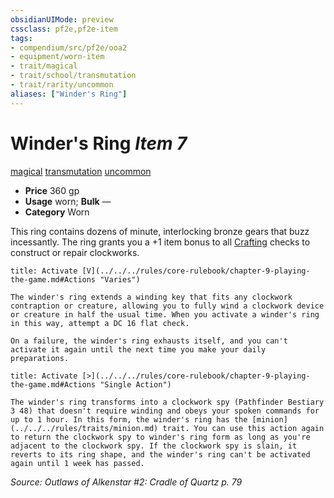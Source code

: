 ```yaml
---
obsidianUIMode: preview
cssclass: pf2e,pf2e-item
tags:
- compendium/src/pf2e/ooa2
- equipment/worn-item
- trait/magical
- trait/school/transmutation
- trait/rarity/uncommon
aliases: ["Winder's Ring"]
---
```

# Winder's Ring *Item 7*  
[magical](magical.md)  [transmutation](transmutation.md)  [uncommon](uncommon.md)  

- **Price** 360 gp
- **Usage** worn; **Bulk** —
- **Category** Worn

This ring contains dozens of minute, interlocking bronze gears that buzz incessantly. The ring grants you a +1 item bonus to all [Crafting](../../skills.md#Crafting) checks to construct or repair clockworks.

```ad-embed-ability
title: Activate [V](../../../rules/core-rulebook/chapter-9-playing-the-game.md#Actions "Varies")

The winder's ring extends a winding key that fits any clockwork contraption or creature, allowing you to fully wind a clockwork device or creature in half the usual time. When you activate a winder's ring in this way, attempt a DC 16 flat check.

On a failure, the winder's ring exhausts itself, and you can't activate it again until the next time you make your daily preparations.
```

```ad-embed-ability
title: Activate [>](../../../rules/core-rulebook/chapter-9-playing-the-game.md#Actions "Single Action")

The winder's ring transforms into a clockwork spy (Pathfinder Bestiary 3 48) that doesn't require winding and obeys your spoken commands for up to 1 hour. In this form, the winder's ring has the [minion](../../../rules/traits/minion.md) trait. You can use this action again to return the clockwork spy to winder's ring form as long as you're adjacent to the clockwork spy. If the clockwork spy is slain, it reverts to its ring shape, and the winder's ring can't be activated again until 1 week has passed.
```

*Source: Outlaws of Alkenstar #2: Cradle of Quartz p. 79*
